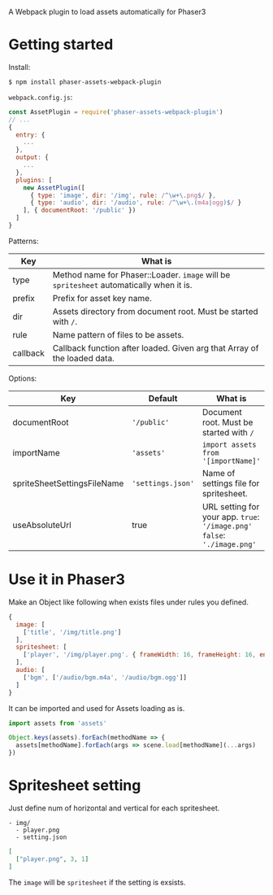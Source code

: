 
A Webpack plugin to load assets automatically for Phaser3

# Getting started

Install:

```
$ npm install phaser-assets-webpack-plugin
```

`webpack.config.js`:

```js
const AssetPlugin = require('phaser-assets-webpack-plugin')
// ...
{
  entry: {
    ...
  },
  output: {
    ...
  },
  plugins: [
    new AssetPlugin([
      { type: 'image', dir: '/img', rule: /^\w+\.png$/ },
      { type: 'audio', dir: '/audio', rule: /^\w+\.(m4a|ogg)$/ }
    ], { documentRoot: '/public' })
  ]
}
```

Patterns:

|Key|What is|
|---|---|
|type|Method name for Phaser::Loader. `image` will be `spritesheet` automatically when it is.|
|prefix|Prefix for asset key name.|
|dir|Assets directory from document root. Must be started with `/`.|
|rule|Name pattern of files to be assets.|
|callback|Callback function after loaded. Given arg that Array of the loaded data.|

Options:

|Key|Default|What is|
|---|---|---|
|documentRoot|`'/public'`|Document root. Must be started with `/`|
|importName|`'assets'`|`import assets from '[importName]'`|
|spriteSheetSettingsFileName|`'settings.json'`|Name of settings file for spritesheet.|
|useAbsoluteUrl|true|URL setting for your app. `true`: `'/image.png'` `false`: `'./image.png'`|

# Use it in Phaser3

Make an Object like following when exists files under rules you defined.

```js
{
  image: [
    ['title', '/img/title.png']
  ],
  spritesheet: [
    ['player', '/img/player.png'. { frameWidth: 16, frameHeight: 16, endFrame: 3 }]
  ],
  audio: [
    ['bgm', ['/audio/bgm.m4a', '/audio/bgm.ogg']]
  ]
}
```

It can be imported and used for Assets loading as is.

```js
import assets from 'assets'
```

```js
Object.keys(assets).forEach(methodName => {
  assets[methodName].forEach(args => scene.load[methodName](...args)
})
```

# Spritesheet setting

Just define num of horizontal and vertical for each spritesheet.

```
- img/
  - player.png
  - setting.json
```

```json
[
  ["player.png", 3, 1]
]
```

The `image` will be `spritesheet` if  the setting is exsists.
